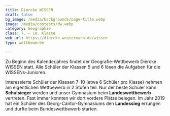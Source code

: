 ```yaml
---
title: Diercke WISSEN
draft: false
bg_image: /media/backgrounds/page-title.webp
image: /media/contests/dw.webp
category: Geographie
class: 7. - 10. Klasse
web_url: https://diercke.westermann.de/wissen
type: wettbewerbe

---
```

Zu Beginn des Kalenderjahres findet der Geografie-Wettbewerb Diercke WISSEN statt. Alle Schüler der Klassen 5 und 6 lösen die Aufgaben für die WISSENs-Junioren.

Interessierte Schüler der Klassen 7-10 (etwa 6 Schüler pro Klasse) nehmen am eigentlichen Wettbewerb in 2 Stufen teil. Nur der beste Schüler kann **Schulsieger** werden und unser Gymnasium beim **Landeswettbewerb** vertreten. Fast immer konnten wir dort vordere Plätze belegen. Im Jahr 2019 hat ein Schüler des Georg-Cantor-Gymnasiums den **Landessieg** errungen und durfte beim Bundeswettbewerb starten.

